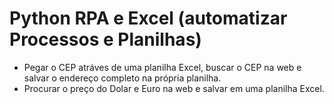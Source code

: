 # Python RPA e Excel (automatizar Processos e Planilhas)

- Pegar o CEP atráves de uma planilha Excel, buscar o CEP na web e salvar o endereço completo na própria planilha.
- Procurar o preço do Dolar e Euro na web e salvar em uma planilha Excel.



